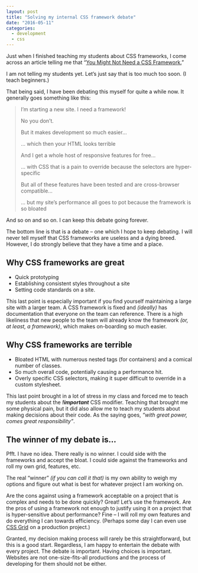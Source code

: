 ```yaml
---
layout: post
title: "Solving my internal CSS framework debate"
date: "2016-05-11"
categories:
  - development
  - css
---
```


Just when I finished teaching my students about CSS frameworks, I come across an article telling me that “[You Might Not Need a CSS Framework.](https://hacks.mozilla.org/2016/04/you-might-not-need-a-css-framework/)”

I am not telling my students yet.  Let’s just say that is too much too soon.  (I teach beginners.)

That being said, I have been debating this myself for quite a while now.  It generally goes something like this:

<blockquote>
  <p>I’m starting a new site.  I need a framework!</p>
  <p>No you don’t.</p>
  <p>But it makes development so much easier…</p>
  <p>… which then your HTML looks terrible</p>
  <p>And I get a whole host of responsive features for free...</p>
  <p>... with CSS that is a pain to override because the selectors are hyper-specific</p>
  <p>But all of these features have been tested and are cross-browser compatible...</p>
  <p>... but my site’s performance all goes to pot because the framework is so bloated</p>
</blockquote>

And so on and so on.  I can keep this debate going forever.

The bottom line is that is a debate – one which I hope to keep debating.  I will never tell myself that CSS frameworks are useless and a dying breed.  However, I do strongly believe that they have a time and a place.

## Why CSS frameworks are great

* Quick prototyping
* Establishing consistent styles throughout a site
* Setting code standards on a site.

This last point is especially important if you find yourself maintaining a large site with a larger team.  A CSS framework is fixed and _(ideally)_ has documentation that everyone on the team can reference.  There is a high likeliness that new people to the team will already know the framework _(or, at least, a framework)_, which makes on-boarding so much easier.

## Why CSS frameworks are terrible

* Bloated HTML with numerous nested tags (for containers) and a comical number of classes.
* So much overall code, potentially causing a performance hit.
* Overly specific CSS selectors, making it super difficult to override in a custom stylesheet.

This last point brought in a lot of stress in my class and forced me to teach my students about the ___!important___ CSS modifier.  Teaching that brought me some physical pain, but it did also allow me to teach my students about making decisions about their code.  As the saying goes, _“with great power, comes great responsibility”_.

## The winner of my debate is...

Pfft.  I have no idea.  There really is no winner.  I could side with the frameworks and accept the bloat.  I could side against the frameworks and roll my own grid, features, etc.

The real “winner” _(if you can call it that)_ is my own ability to weigh my options and figure out what is best for whatever project I am working on.

Are the cons against using a framework acceptable on a project that is complex and needs to be done quickly?  Great!  Let’s use the framework.  Are the pros of using a framework not enough to justify using it on a project that is hyper-sensitive about performance?  Fine – I will roll my own features and do everything I can towards efficiency.  (Perhaps some day I can even use [CSS Grid](https://www.w3.org/TR/css-grid-1/) on a production project.)

Granted, my decision making process will rarely be this straightforward, but this is a good start. Regardless, I am happy to entertain the debate with every project.  The debate is important.  Having choices is important.  Websites are not one-size-fits-all productions and the process of developing for them should not be either.
